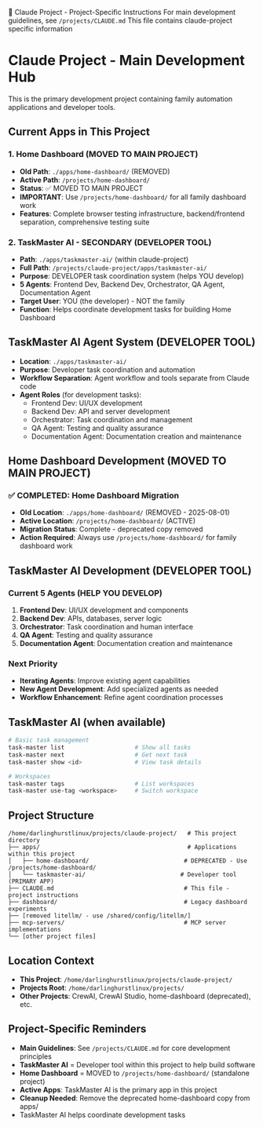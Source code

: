 🚨 Claude Project - Project-Specific Instructions
For main development guidelines, see `/projects/CLAUDE.md`
This file contains claude-project specific information

# Claude Project - Main Development Hub

This is the primary development project containing family automation applications and developer tools.

## Current Apps in This Project

### 1. Home Dashboard (MOVED TO MAIN PROJECT)
- **Old Path**: `./apps/home-dashboard/` (REMOVED)
- **Active Path**: `/projects/home-dashboard/`
- **Status**: ✅ MOVED TO MAIN PROJECT
- **IMPORTANT**: Use `/projects/home-dashboard/` for all family dashboard work
- **Features**: Complete browser testing infrastructure, backend/frontend separation, comprehensive testing suite

### 2. TaskMaster AI - SECONDARY (DEVELOPER TOOL)
- **Path**: `./apps/taskmaster-ai/` (within claude-project)
- **Full Path**: `/projects/claude-project/apps/taskmaster-ai/`
- **Purpose**: DEVELOPER task coordination system (helps YOU develop)
- **5 Agents**: Frontend Dev, Backend Dev, Orchestrator, QA Agent, Documentation Agent
- **Target User**: YOU (the developer) - NOT the family
- **Function**: Helps coordinate development tasks for building Home Dashboard

## TaskMaster AI Agent System (DEVELOPER TOOL)
- **Location**: `./apps/taskmaster-ai/`
- **Purpose**: Developer task coordination and automation
- **Workflow Separation**: Agent workflow and tools separate from Claude code
- **Agent Roles** (for development tasks):
  - Frontend Dev: UI/UX development
  - Backend Dev: API and server development
  - Orchestrator: Task coordination and management
  - QA Agent: Testing and quality assurance
  - Documentation Agent: Documentation creation and maintenance

## Home Dashboard Development (MOVED TO MAIN PROJECT)

### ✅ COMPLETED: Home Dashboard Migration
- **Old Location**: `./apps/home-dashboard/` (REMOVED - 2025-08-01)
- **Active Location**: `/projects/home-dashboard/` (ACTIVE)
- **Migration Status**: Complete - deprecated copy removed
- **Action Required**: Always use `/projects/home-dashboard/` for family dashboard work

## TaskMaster AI Development (DEVELOPER TOOL)

### Current 5 Agents (HELP YOU DEVELOP)
1. **Frontend Dev**: UI/UX development and components
2. **Backend Dev**: APIs, databases, server logic
3. **Orchestrator**: Task coordination and human interface
4. **QA Agent**: Testing and quality assurance
5. **Documentation Agent**: Documentation creation and maintenance

### Next Priority
- **Iterating Agents**: Improve existing agent capabilities
- **New Agent Development**: Add specialized agents as needed
- **Workflow Enhancement**: Refine agent coordination processes


## TaskMaster AI (when available)
```bash
# Basic task management
task-master list                    # Show all tasks
task-master next                    # Get next task
task-master show <id>               # View task details

# Workspaces
task-master tags                    # List workspaces
task-master use-tag <workspace>     # Switch workspace
```

## Project Structure
```
/home/darlinghurstlinux/projects/claude-project/   # This project directory
├── apps/                                          # Applications within this project
│   ├── home-dashboard/                           # DEPRECATED - Use /projects/home-dashboard/
│   └── taskmaster-ai/                           # Developer tool (PRIMARY APP)
├── CLAUDE.md                                     # This file - project instructions
├── dashboard/                                    # Legacy dashboard experiments
├── [removed litellm/ - use /shared/config/litellm/]
├── mcp-servers/                                  # MCP server implementations
└── [other project files]
```

## Location Context
- **This Project**: `/home/darlinghurstlinux/projects/claude-project/`
- **Projects Root**: `/home/darlinghurstlinux/projects/`
- **Other Projects**: CrewAI, CrewAI Studio, home-dashboard (deprecated), etc.

## Project-Specific Reminders
- **Main Guidelines**: See `/projects/CLAUDE.md` for core development principles
- **TaskMaster AI** = Developer tool within this project to help build software
- **Home Dashboard** = MOVED to `/projects/home-dashboard/` (standalone project)
- **Active Apps**: TaskMaster AI is the primary app in this project
- **Cleanup Needed**: Remove the deprecated home-dashboard copy from apps/
- TaskMaster AI helps coordinate development tasks